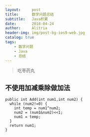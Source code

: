 ```yaml
---
layout:     post
title:      数学问题总结
subtitle:   Java积累
date:       2018-04-24
author:     Alitria
header-img: img/post-bg-ios9-web.jpg
catalog: true
tags:
    - 数学问题
    - Java
    - 总结
---
```


>吃枣药丸

## 不使用加减乘除做加法
```
public int Add(int num1,int num2) {
  while (num2!=0) {
    int temp = num1^num2;
    num2 = (num1&num2)<<1;
    num1 = temp;
  }
  return num1;
}
```
